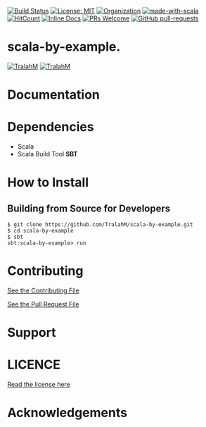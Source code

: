 
[![Build Status](https://travis-ci.com/TralahM/scala-by-example.svg?branch=master)](https://travis-ci.com/TralahM/scala-by-example)
[![License: MIT](https://img.shields.io/badge/License-MIT-red.svg)](https://opensource.org/licenses/MIT)
[![Organization](https://img.shields.io/badge/Org-TralahTek-blue.svg)](https://github.com/TralahTek)
[![made-with-scala](https://img.shields.io/badge/Made%20with-Scala-1f425f.svg)](https://www.scala-lang.org/)
[![HitCount](http://hits.dwyl.io/TralahM/scala-by-example.svg)](http://dwyl.io/TralahM/scala-by-example)
[![Inline Docs](http://inch-ci.org/github/TralahM/scala-by-example.svg?branch=master)](http://inch-ci.org/github/TralahM/scala-by-example)
[![PRs Welcome](https://img.shields.io/badge/PRs-welcome-brightgreen.svg?style=flat-square)](https://github.com/TralahM/pull/)
[![GitHub pull-requests](https://img.shields.io/github/issues-pr/Naereen/StrapDown.js.svg)](https://gitHub.com/TralahM/scala-by-example/pull/)

# scala-by-example.

[![TralahM](https://img.shields.io/badge/Engineer-TralahM-blue.svg?style=for-the-badge)](https://github.com/TralahM)
[![TralahM](https://img.shields.io/badge/Maintainer-TralahM-green.svg?style=for-the-badge)](https://github.com/TralahM)

# Documentation

# Dependencies
* Scala
* Scala Build Tool **SBT**

# How to Install


## Building from Source for Developers

```console
$ git clone https://github.com/TralahM/scala-by-example.git
$ cd scala-by-example
$ sbt
sbt:scala-by-example> run
```

# Contributing
[See the Contributing File](CONTRIBUTING.rst)


[See the Pull Request File](PULL_REQUEST_TEMPLATE.md)


# Support

# LICENCE

[Read the license here](LICENSE)


# Acknowledgements


